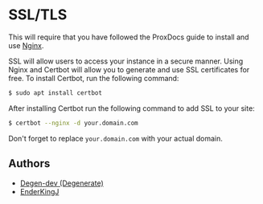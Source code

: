 # SSL/TLS
This will require that you have followed the ProxDocs guide to install and use [Nginx](https://github.com/Degen-dev/ProxDocs/blob/master/Nginx.md).

SSL will allow users to access your instance in a secure manner. Using Nginx and Certbot will allow you to generate and use SSL certificates for free. To install Certbot, run the following command:
```sh
$ sudo apt install certbot
```
After installing Certbot run the following command to add SSL to your site:
```sh
$ certbot --nginx -d your.domain.com
```
Don't forget to replace `your.domain.com` with your actual domain.

## Authors
- [Degen-dev (Degenerate)](https://github.com/Degen-dev)
- [EnderKingJ](https://github.com/EnderKingJ)
